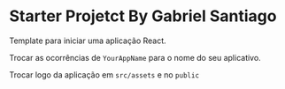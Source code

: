 # Starter Projetct By Gabriel Santiago

Template para iniciar uma aplicação React.

Trocar as ocorrências de `YourAppName` para o nome do seu aplicativo.

Trocar logo da aplicação em `src/assets` e no `public`
